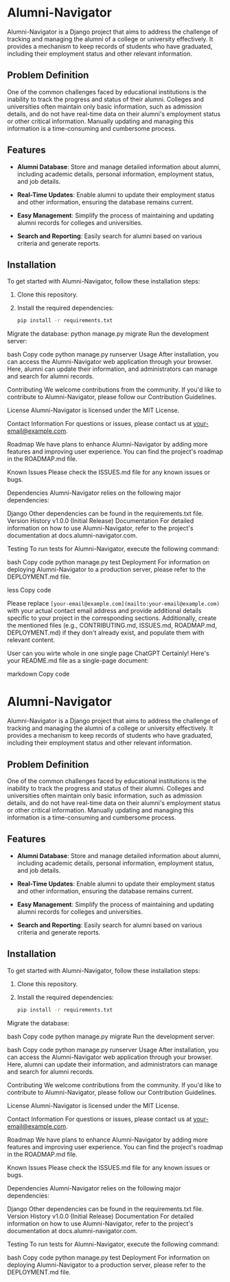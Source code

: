 # Alumni-Navigator

Alumni-Navigator is a Django project that aims to address the challenge of tracking and managing the alumni of a college or university effectively. It provides a mechanism to keep records of students who have graduated, including their employment status and other relevant information.

## Problem Definition

One of the common challenges faced by educational institutions is the inability to track the progress and status of their alumni. Colleges and universities often maintain only basic information, such as admission details, and do not have real-time data on their alumni's employment status or other critical information. Manually updating and managing this information is a time-consuming and cumbersome process.

## Features

- **Alumni Database**: Store and manage detailed information about alumni, including academic details, personal information, employment status, and job details.

- **Real-Time Updates**: Enable alumni to update their employment status and other information, ensuring the database remains current.

- **Easy Management**: Simplify the process of maintaining and updating alumni records for colleges and universities.

- **Search and Reporting**: Easily search for alumni based on various criteria and generate reports.

## Installation

To get started with Alumni-Navigator, follow these installation steps:

1. Clone this repository.

2. Install the required dependencies:
   ```bash
   pip install -r requirements.txt
Migrate the database:
python manage.py migrate
Run the development server:

bash
Copy code
python manage.py runserver
Usage
After installation, you can access the Alumni-Navigator web application through your browser. Here, alumni can update their information, and administrators can manage and search for alumni records.

Contributing
We welcome contributions from the community. If you'd like to contribute to Alumni-Navigator, please follow our Contribution Guidelines.

License
Alumni-Navigator is licensed under the MIT License.

Contact Information
For questions or issues, please contact us at your-email@example.com.

Roadmap
We have plans to enhance Alumni-Navigator by adding more features and improving user experience. You can find the project's roadmap in the ROADMAP.md file.

Known Issues
Please check the ISSUES.md file for any known issues or bugs.

Dependencies
Alumni-Navigator relies on the following major dependencies:

Django
Other dependencies can be found in the requirements.txt file.
Version History
v1.0.0 (Initial Release)
Documentation
For detailed information on how to use Alumni-Navigator, refer to the project's documentation at docs.alumni-navigator.com.

Testing
To run tests for Alumni-Navigator, execute the following command:

bash
Copy code
python manage.py test
Deployment
For information on deploying Alumni-Navigator to a production server, please refer to the DEPLOYMENT.md file.

less
Copy code

Please replace `[your-email@example.com](mailto:your-email@example.com)` with your actual contact email address and provide additional details specific to your project in the corresponding sections. Additionally, create the mentioned files (e.g., CONTRIBUTING.md, ISSUES.md, ROADMAP.md, DEPLOYMENT.md) if they don't already exist, and populate them with relevant content.



User
can you wirte whole in one single page
ChatGPT
Certainly! Here's your README.md file as a single-page document:

markdown
Copy code
# Alumni-Navigator

Alumni-Navigator is a Django project that aims to address the challenge of tracking and managing the alumni of a college or university effectively. It provides a mechanism to keep records of students who have graduated, including their employment status and other relevant information.

## Problem Definition

One of the common challenges faced by educational institutions is the inability to track the progress and status of their alumni. Colleges and universities often maintain only basic information, such as admission details, and do not have real-time data on their alumni's employment status or other critical information. Manually updating and managing this information is a time-consuming and cumbersome process.

## Features

- **Alumni Database**: Store and manage detailed information about alumni, including academic details, personal information, employment status, and job details.

- **Real-Time Updates**: Enable alumni to update their employment status and other information, ensuring the database remains current.

- **Easy Management**: Simplify the process of maintaining and updating alumni records for colleges and universities.

- **Search and Reporting**: Easily search for alumni based on various criteria and generate reports.

## Installation

To get started with Alumni-Navigator, follow these installation steps:

1. Clone this repository.

2. Install the required dependencies:
   ```bash
   pip install -r requirements.txt
Migrate the database:

bash
Copy code
python manage.py migrate
Run the development server:

bash
Copy code
python manage.py runserver
Usage
After installation, you can access the Alumni-Navigator web application through your browser. Here, alumni can update their information, and administrators can manage and search for alumni records.

Contributing
We welcome contributions from the community. If you'd like to contribute to Alumni-Navigator, please follow our Contribution Guidelines.

License
Alumni-Navigator is licensed under the MIT License.

Contact Information
For questions or issues, please contact us at your-email@example.com.

Roadmap
We have plans to enhance Alumni-Navigator by adding more features and improving user experience. You can find the project's roadmap in the ROADMAP.md file.

Known Issues
Please check the ISSUES.md file for any known issues or bugs.

Dependencies
Alumni-Navigator relies on the following major dependencies:

Django
Other dependencies can be found in the requirements.txt file.
Version History
v1.0.0 (Initial Release)
Documentation
For detailed information on how to use Alumni-Navigator, refer to the project's documentation at docs.alumni-navigator.com.

Testing
To run tests for Alumni-Navigator, execute the following command:

bash
Copy code
python manage.py test
Deployment
For information on deploying Alumni-Navigator to a production server, please refer to the DEPLOYMENT.md file.
